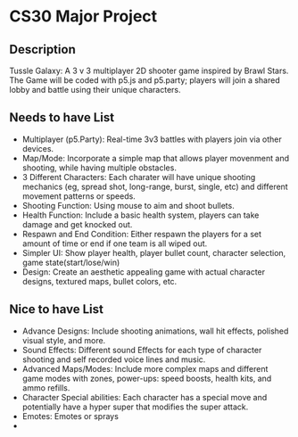 # CS30 Major Project

## Description
Tussle Galaxy: A 3 v 3 multiplayer 2D shooter game inspired by Brawl Stars. The Game will be coded with p5.js and p5.party; players will join a shared lobby and battle using their unique characters.

## Needs to have List
- Multiplayer (p5.Party): Real-time 3v3 battles with players join via other devices.
- Map/Mode: Incorporate a simple map that allows player movenment and shooting, while having multiple obstacles. 
- 3 Different Characters: Each charater will have unique shooting mechanics (eg, spread shot, long-range, burst, single, etc) and different movement patterns or speeds.
- Shooting Function: Using mouse to aim and shoot bullets.
- Health Function: Include a basic health system, players can take damage and get knocked out.
- Respawn and End Condition: Either respawn the players for a set amount of time or end if one team is all wiped out.
- Simpler UI: Show player health, player bullet count, character selection, game state(start/lose/win)
- Design: Create an aesthetic appealing game with actual character designs, textured maps, bullet colors, etc.

## Nice to have List
- Advance Designs: Include shooting animations, wall hit effects, polished visual style, and more.
- Sound Effects: Different sound Effects for each type of character shooting and self recorded voice lines and music.
- Advanced Maps/Modes: Include more complex maps and different game modes with zones, power-ups: speed boosts, health kits, and ammo refills.
- Character Special abilities: Each character has a special move and potentially have a hyper super that modifies the super attack.
- Emotes: Emotes or sprays 
- 



